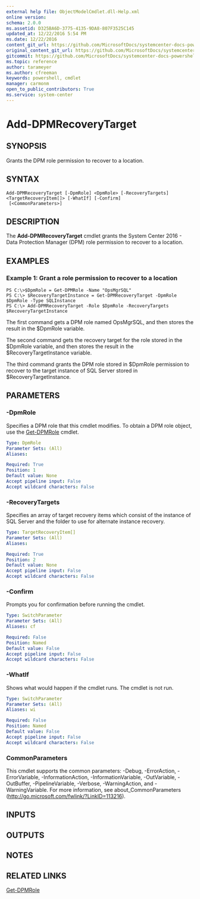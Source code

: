 ```yaml
---
external help file: ObjectModelCmdlet.dll-Help.xml
online version: 
schema: 2.0.0
ms.assetid: D325BA6D-3775-4135-9DA8-807F3525C145
updated_at: 12/22/2016 5:54 PM
ms.date: 12/22/2016
content_git_url: https://github.com/MicrosoftDocs/systemcenter-docs-powershell/blob/master/systemcenter-cmdlets/SystemCenter2016/DataProtectionManager/vlatest/Add-DPMRecoveryTarget.md
original_content_git_url: https://github.com/MicrosoftDocs/systemcenter-docs-powershell/blob/master/systemcenter-cmdlets/SystemCenter2016/DataProtectionManager/vlatest/Add-DPMRecoveryTarget.md
gitcommit: https://github.com/MicrosoftDocs/systemcenter-docs-powershell/blob/17c3a51bd892aad46c731d9f381f0704b4815004/systemcenter-cmdlets/SystemCenter2016/DataProtectionManager/vlatest/Add-DPMRecoveryTarget.md
ms.topic: reference
author: tarameyer
ms.author: cfreeman
keywords: powershell, cmdlet
manager: carmonm
open_to_public_contributors: True
ms.service: system-center
---
```


# Add-DPMRecoveryTarget

## SYNOPSIS
Grants the DPM role permission to recover to a location.

## SYNTAX

```
Add-DPMRecoveryTarget [-DpmRole] <DpmRole> [-RecoveryTargets] <TargetRecoveryItem[]> [-WhatIf] [-Confirm]
 [<CommonParameters>]
```

## DESCRIPTION
The **Add-DPMRecoveryTarget** cmdlet grants the System Center 2016 - Data Protection Manager (DPM) role permission to recover to a location.

## EXAMPLES

### Example 1: Grant a role permission to recover to a location
```
PS C:\>$DpmRole = Get-DPMRole -Name "OpsMgrSQL"
PS C:\> $RecoveryTargetInstance = Get-DPMRecoveryTarget -DpmRole $DpmRole -Type SQLInstance
PS C:\> Add-DPMRecoveryTarget -Role $DpmRole -RecoveryTargets $RecoveryTargetInstance
```

The first command gets a DPM role named OpsMgrSQL, and then stores the result in the $DpmRole variable.

The second command gets the recovery target for the role stored in the $DpmRole variable, and then stores the result in the $RecoveryTargetInstance variable.

The third command grants the DPM role stored in $DpmRole permission to recover to the target instance of SQL Server stored in $RecoveryTargetInstance.

## PARAMETERS

### -DpmRole
Specifies a DPM role that this cmdlet modifies.
To obtain a DPM role object, use the [Get-DPMRole](./Get-DPMRole.md) cmdlet.

```yaml
Type: DpmRole
Parameter Sets: (All)
Aliases: 

Required: True
Position: 1
Default value: None
Accept pipeline input: False
Accept wildcard characters: False
```

### -RecoveryTargets
Specifies an array of target recovery items which consist of the instance of SQL Server and the folder to use for alternate instance recovery.

```yaml
Type: TargetRecoveryItem[]
Parameter Sets: (All)
Aliases: 

Required: True
Position: 2
Default value: None
Accept pipeline input: False
Accept wildcard characters: False
```

### -Confirm
Prompts you for confirmation before running the cmdlet.

```yaml
Type: SwitchParameter
Parameter Sets: (All)
Aliases: cf

Required: False
Position: Named
Default value: False
Accept pipeline input: False
Accept wildcard characters: False
```

### -WhatIf
Shows what would happen if the cmdlet runs.
The cmdlet is not run.

```yaml
Type: SwitchParameter
Parameter Sets: (All)
Aliases: wi

Required: False
Position: Named
Default value: False
Accept pipeline input: False
Accept wildcard characters: False
```

### CommonParameters
This cmdlet supports the common parameters: -Debug, -ErrorAction, -ErrorVariable, -InformationAction, -InformationVariable, -OutVariable, -OutBuffer, -PipelineVariable, -Verbose, -WarningAction, and -WarningVariable. For more information, see about_CommonParameters (http://go.microsoft.com/fwlink/?LinkID=113216).

## INPUTS

## OUTPUTS

## NOTES

## RELATED LINKS

[Get-DPMRole](xref:SystemCenter2016/DataProtectionManager/vlatest/Get-DPMRole.md)
